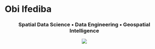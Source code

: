 # Obi Ifediba

<h3 align="center"> Spatial Data Science • Data Engineering • Geospatial Intelligence </h3>

<p align="center">
  <a href="https://www.linkedin.com/in/obi-ifediba"><img src="https://img.shields.io/badge/My-LinkedIn-blue"/></a>
